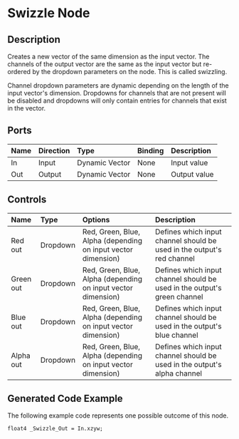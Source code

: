 # Swizzle Node

## Description

Creates a new vector of the same dimension as the input vector. The channels of the output vector are the same as the input vector but re-ordered by the dropdown parameters on the node. This is called swizzling.

Channel dropdown parameters are dynamic depending on the length of the input vector's dimension. Dropdowns for channels that are not present will be disabled and dropdowns will only contain entries for channels that exist in the vector.

## Ports

| Name        | Direction           | Type  | Binding | Description |
|:------------ |:-------------|:-----|:---|:---|
| In      | Input | Dynamic Vector | None | Input value |
| Out | Output      |    Dynamic Vector | None | Output value |

## Controls

| Name        | Type           | Options  | Description |
|:------------ |:-------------|:-----|:---|
| Red out      | Dropdown | Red, Green, Blue, Alpha (depending on input vector dimension) | Defines which input channel should be used in the output's red channel |
| Green out      | Dropdown | Red, Green, Blue, Alpha (depending on input vector dimension) | Defines which input channel should be used in the output's green channel |
| Blue out      | Dropdown | Red, Green, Blue, Alpha (depending on input vector dimension) | Defines which input channel should be used in the output's blue channel |
| Alpha out      | Dropdown | Red, Green, Blue, Alpha (depending on input vector dimension) | Defines which input channel should be used in the output's alpha channel |

## Generated Code Example

The following example code represents one possible outcome of this node.

```
float4 _Swizzle_Out = In.xzyw;
```
